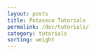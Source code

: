 ```yaml
---
layout: posts
title: Potassco Tutorials
permalink: /doc/tutorials/
category: tutorials
sorting: weight
---
```

